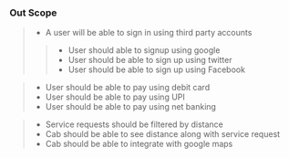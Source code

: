 ### Out Scope

>- A user will be able to sign in  using third party accounts
>>- User should able to signup using google
>>- User should be able to sign up using twitter
>>- User should be able to sign up using Facebook

>- User should be able to pay using debit card
>- User should be able to pay using UPI
>- User should be able to pay using net banking

>- Service requests should be filtered by distance
>- Cab should be able to see distance along with service request
>- Cab should be able to integrate with google maps

